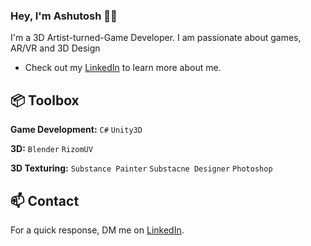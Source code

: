 ### Hey, I'm Ashutosh 👋🏽 

I'm a 3D Artist-turned-Game Developer. I am passionate about games, AR/VR and 3D Design
 
- Check out my [LinkedIn](https://www.linkedin.com/in/theashutoshn) to learn more about me.

## 📦 Toolbox

**Game Development:** `C#` `Unity3D`
 
**3D:** `Blender` `RizomUV`

**3D Texturing:** `Substance Painter` `Substacne Designer` `Photoshop` 

## 📫 Contact

 For a quick response, DM me on [LinkedIn](https://www.linkedin.com/in/theashutoshn). 
